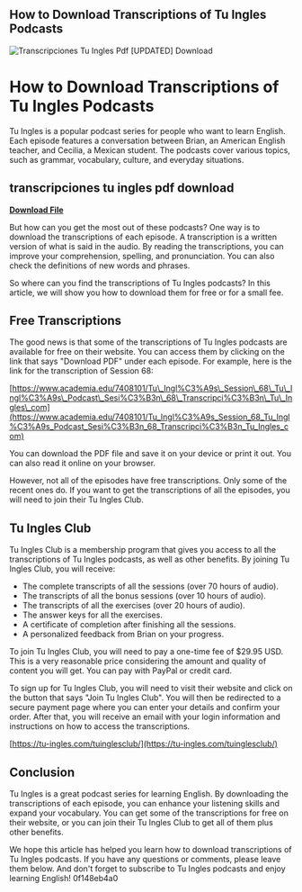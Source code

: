 ## How to Download Transcriptions of Tu Ingles Podcasts

 
![Transcripciones Tu Ingles Pdf \[UPDATED\] Download](https://encrypted-tbn3.gstatic.com/images?q=tbn:ANd9GcRE3tHOfVampg0XuIrKDG7fw8BoDyugOkeAoVTBc1W-0v2Na6DmUAy5haE)

 
# How to Download Transcriptions of Tu Ingles Podcasts
 
Tu Ingles is a popular podcast series for people who want to learn English. Each episode features a conversation between Brian, an American English teacher, and Cecilia, a Mexican student. The podcasts cover various topics, such as grammar, vocabulary, culture, and everyday situations.
 
## transcripciones tu ingles pdf download


[**Download File**](https://www.google.com/url?q=https%3A%2F%2Ffancli.com%2F2tKqQQ&sa=D&sntz=1&usg=AOvVaw3RQQiX-U59VCSlVC5ye1iK)

 
But how can you get the most out of these podcasts? One way is to download the transcriptions of each episode. A transcription is a written version of what is said in the audio. By reading the transcriptions, you can improve your comprehension, spelling, and pronunciation. You can also check the definitions of new words and phrases.
 
So where can you find the transcriptions of Tu Ingles podcasts? In this article, we will show you how to download them for free or for a small fee.
  
## Free Transcriptions
 
The good news is that some of the transcriptions of Tu Ingles podcasts are available for free on their website. You can access them by clicking on the link that says "Download PDF" under each episode. For example, here is the link for the transcription of Session 68:
 
[https://www.academia.edu/7408101/Tu\_Ingl%C3%A9s\_Session\_68\_Tu\_Ingl%C3%A9s\_Podcast\_Sesi%C3%B3n\_68\_Transcripci%C3%B3n\_Tu\_Ingles\_com](https://www.academia.edu/7408101/Tu_Ingl%C3%A9s_Session_68_Tu_Ingl%C3%A9s_Podcast_Sesi%C3%B3n_68_Transcripci%C3%B3n_Tu_Ingles_com)
 
You can download the PDF file and save it on your device or print it out. You can also read it online on your browser.
 
However, not all of the episodes have free transcriptions. Only some of the recent ones do. If you want to get the transcriptions of all the episodes, you will need to join their Tu Ingles Club.
  
## Tu Ingles Club
 
Tu Ingles Club is a membership program that gives you access to all the transcriptions of Tu Ingles podcasts, as well as other benefits. By joining Tu Ingles Club, you will receive:
 
- The complete transcripts of all the sessions (over 70 hours of audio).
- The transcripts of all the bonus sessions (over 10 hours of audio).
- The transcripts of all the exercises (over 20 hours of audio).
- The answer keys for all the exercises.
- A certificate of completion after finishing all the sessions.
- A personalized feedback from Brian on your progress.

To join Tu Ingles Club, you will need to pay a one-time fee of $29.95 USD. This is a very reasonable price considering the amount and quality of content you will get. You can pay with PayPal or credit card.
 
To sign up for Tu Ingles Club, you will need to visit their website and click on the button that says "Join Tu Ingles Club". You will then be redirected to a secure payment page where you can enter your details and confirm your order. After that, you will receive an email with your login information and instructions on how to access the transcriptions.
 
[https://tu-ingles.com/tuinglesclub/](https://tu-ingles.com/tuinglesclub/)
  
## Conclusion
 
Tu Ingles is a great podcast series for learning English. By downloading the transcriptions of each episode, you can enhance your listening skills and expand your vocabulary. You can get some of the transcriptions for free on their website, or you can join their Tu Ingles Club to get all of them plus other benefits.
 
We hope this article has helped you learn how to download transcriptions of Tu Ingles podcasts. If you have any questions or comments, please leave them below. And don't forget to subscribe to Tu Ingles podcasts and enjoy learning English!
 0f148eb4a0

